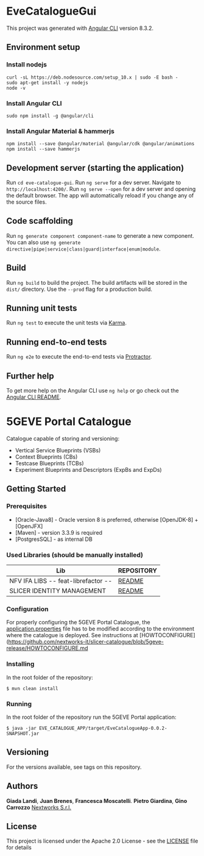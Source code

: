 # EveCatalogueGui

This project was generated with [Angular CLI](https://github.com/angular/angular-cli) version 8.3.2.

## Environment setup

### Install nodejs

```
curl -sL https://deb.nodesource.com/setup_10.x | sudo -E bash -
sudo apt-get install -y nodejs
node -v

```

### Install Angular CLI

```
sudo npm install -g @angular/cli
```

### Install Angular Material & hammerjs

```
npm install --save @angular/material @angular/cdk @angular/animations
npm install --save hammerjs
```

## Development server (starting the application)

Run `cd eve-catalogue-gui`.
Run `ng serve` for a dev server. Navigate to `http://localhost:4200/`.
Run `ng serve --open` for a dev server and opening the default browser.
The app will automatically reload if you change any of the source files.

## Code scaffolding

Run `ng generate component component-name` to generate a new component. You can also use `ng generate directive|pipe|service|class|guard|interface|enum|module`.

## Build

Run `ng build` to build the project. The build artifacts will be stored in the `dist/` directory. Use the `--prod` flag for a production build.

## Running unit tests

Run `ng test` to execute the unit tests via [Karma](https://karma-runner.github.io).

## Running end-to-end tests

Run `ng e2e` to execute the end-to-end tests via [Protractor](http://www.protractortest.org/).

## Further help

To get more help on the Angular CLI use `ng help` or go check out the [Angular CLI README](https://github.com/angular/angular-cli/blob/master/README.md).

# 5GEVE Portal Catalogue 

Catalogue capable of storing and  versioning:

- Vertical Service Blueprints (VSBs)
- Context Blueprints (CBs)
- Testcase Blueprints (TCBs)
- Experiment Blueprints and Descriptors (ExpBs and ExpDs)

## Getting Started

### Prerequisites

* [Oracle-Java8] - Oracle version 8 is preferred, otherwise [OpenJDK-8] + [OpenJFX]
* [Maven] - version 3.3.9 is required
* [PostgresSQL] - as internal DB 


### Used Libraries (should be manually installed)

| Lib | REPOSITORY |
| ------ | ------ |
| NFV IFA LIBS -- feat-librefactor -- | [README](https://github.com/nextworks-it/nfv-ifa-libs/tree/feat-librefactor) |
| SLICER IDENTITY MANAGEMENT | [README](https://github.com/nextworks-it/slicer-identity-mgmt) |


### Configuration
For properly configuring the 5GEVE Portal Catalogue, the [application.properties](https://github.com/nextworks-it/slicer-catalogue/blob/5geve-release/EVE_CATALOGUE_APP/src/main/resources/application.properties) file has to be modified according to the environment where the catalogue is deployed. See instructions at [HOWTOCONFIGURE](https://github.com/nextworks-it/slicer-catalogue/blob/5geve-release/HOWTOCONFIGURE.md

### Installing
In the root folder of the repository:
```
$ mvn clean install 
```

### Running

In the root folder of the repository run the 5GEVE Portal application:

```
$ java -jar EVE_CATALOGUE_APP/target/EveCatalogueApp-0.0.2-SNAPSHOT.jar
```

## Versioning

For the versions available, see tags on this repository. 

## Authors

**Giada Landi**, **Juan Brenes**, **Francesca Moscatelli**. **Pietro Giardina**, **Gino Carrozzo**   [Nextworks S.r.l.](http://www.nextworks.it)

## License

This project is licensed under the Apache 2.0 License - see the [LICENSE](LICENSE) file for details

